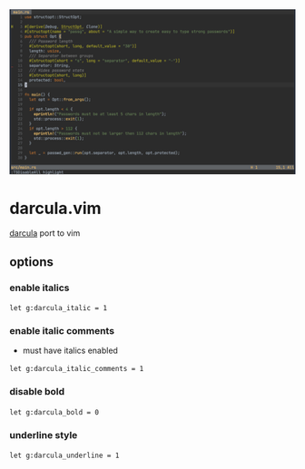 <div style="text-align:center"><img src="image.png" /></div>

# darcula.vim

[darcula](https://github.com/bulenkov/Darcula) port to vim

## options

### enable italics

`let g:darcula_italic = 1`

### enable italic comments

- must have italics enabled

`let g:darcula_italic_comments = 1`

### disable bold

`let g:darcula_bold = 0`

### underline style

`let g:darcula_underline = 1`
